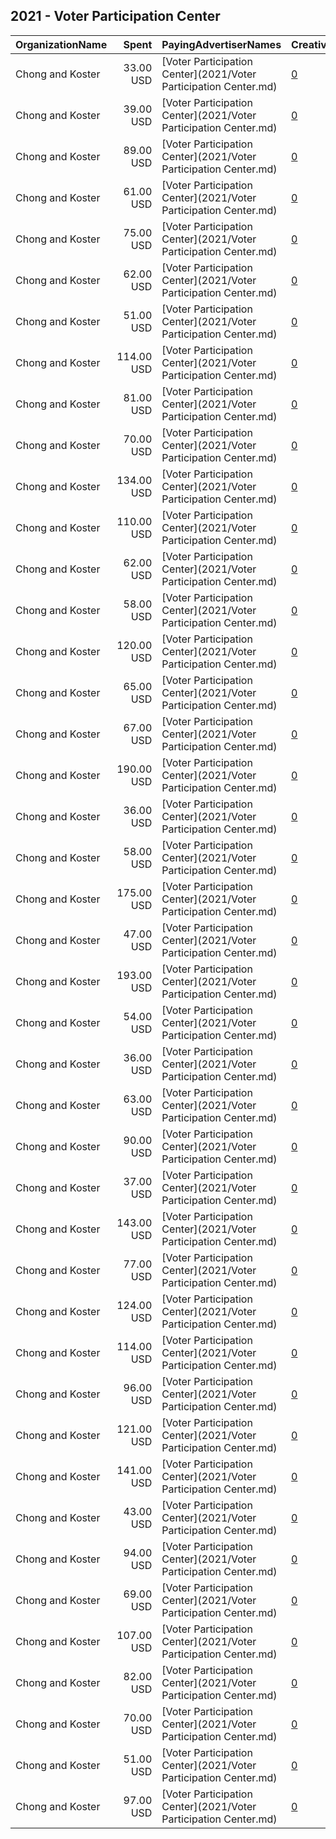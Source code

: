 ## 2021 - Voter Participation Center 
|OrganizationName|Spent|PayingAdvertiserNames|CreativeUrls|Impressions|Genders|AgeBrackets|CountryCodes|BillingAddresses|CandidateBallotInformation|
|:---|---:|:---|:---|---:|:---|:---|:---|:---|:---|
|Chong and Koster|33.00 USD|[Voter Participation Center](2021/Voter Participation Center.md)|[0](https://www.snap.com/political-ads/asset/32c5333650603621352347a3d3868de622937a6a3457913b7201c1cfaa7a783e?mediaType=jpg)|2,146||18+|united states|"1707 L St NW Suite 950,Washington,20036,US"||
|Chong and Koster|39.00 USD|[Voter Participation Center](2021/Voter Participation Center.md)|[0](https://www.snap.com/political-ads/asset/83e860b74e7a6a164e02030ee8671f5712eb936d54c99756ff6e79b2e8cc5bd2?mediaType=jpg)|2,735||18+|united states|"1707 L St NW Suite 950,Washington,20036,US"||
|Chong and Koster|89.00 USD|[Voter Participation Center](2021/Voter Participation Center.md)|[0](https://www.snap.com/political-ads/asset/c28aadc2601e3b8b907d78d7843e44688c71335a923f9144a6f17e68f9e32f96?mediaType=png)|12,581||18-45|united states|"1707 L St NW Suite 950,Washington,20036,US"||
|Chong and Koster|61.00 USD|[Voter Participation Center](2021/Voter Participation Center.md)|[0](https://www.snap.com/political-ads/asset/76f52cb145348a10e2dcc98d9aff350c2c6d7cf4a7aca9673e6c3200fa8aba19?mediaType=png)|8,752||18-45|united states|"1707 L St NW Suite 950,Washington,20036,US"||
|Chong and Koster|75.00 USD|[Voter Participation Center](2021/Voter Participation Center.md)|[0](https://www.snap.com/political-ads/asset/7a4f769f5a4f0ea911f80ddc53868eec98b70edb9dcc49e02d64ea747b46aa9f?mediaType=png)|9,225||18-45|united states|"1707 L St NW Suite 950,Washington,20036,US"||
|Chong and Koster|62.00 USD|[Voter Participation Center](2021/Voter Participation Center.md)|[0](https://www.snap.com/political-ads/asset/451701afd3d3320c3c910a8bcb95bb13865f75abccb5dd9e9de693861469c225?mediaType=png)|10,252||18-45|united states|"1707 L St NW Suite 950,Washington,20036,US"||
|Chong and Koster|51.00 USD|[Voter Participation Center](2021/Voter Participation Center.md)|[0](https://www.snap.com/political-ads/asset/8c094095e5cfb2fe6427333f18bd17f7dacd868493f42a07d4b03f3460c9df3a?mediaType=png)|7,628||18-45|united states|"1707 L St NW Suite 950,Washington,20036,US"||
|Chong and Koster|114.00 USD|[Voter Participation Center](2021/Voter Participation Center.md)|[0](https://www.snap.com/political-ads/asset/76f52cb145348a10e2dcc98d9aff350c2c6d7cf4a7aca9673e6c3200fa8aba19?mediaType=png)|17,578||18-45|united states|"1707 L St NW Suite 950,Washington,20036,US"||
|Chong and Koster|81.00 USD|[Voter Participation Center](2021/Voter Participation Center.md)|[0](https://www.snap.com/political-ads/asset/725a182dc408a547a2f70bbbd3ec14f60bf8b3454e6a6f91e3b56f5c15da1d5b?mediaType=png)|13,667||18-45|united states|"1707 L St NW Suite 950,Washington,20036,US"||
|Chong and Koster|70.00 USD|[Voter Participation Center](2021/Voter Participation Center.md)|[0](https://www.snap.com/political-ads/asset/c28aadc2601e3b8b907d78d7843e44688c71335a923f9144a6f17e68f9e32f96?mediaType=png)|9,147||18-45|united states|"1707 L St NW Suite 950,Washington,20036,US"||
|Chong and Koster|134.00 USD|[Voter Participation Center](2021/Voter Participation Center.md)|[0](https://www.snap.com/political-ads/asset/6d3674bc985e982e2839b226e73e9f7dbe2c701fb22e1bb89b8fded5d4f13a8a?mediaType=jpg)|7,897||18+|united states|"1707 L St NW Suite 950,Washington,20036,US"||
|Chong and Koster|110.00 USD|[Voter Participation Center](2021/Voter Participation Center.md)|[0](https://www.snap.com/political-ads/asset/2b6e5c51667ea903f51bf8622505916e0864eaa70b93c0bff6b72cc626dc6c84?mediaType=png)|14,444||18-45|united states|"1707 L St NW Suite 950,Washington,20036,US"||
|Chong and Koster|62.00 USD|[Voter Participation Center](2021/Voter Participation Center.md)|[0](https://www.snap.com/political-ads/asset/f73f20b2d1119a961d091512f3daed67225914c4bf7b6c03ad5cd318e376f0b4?mediaType=png)|8,433||18-45|united states|"1707 L St NW Suite 950,Washington,20036,US"||
|Chong and Koster|58.00 USD|[Voter Participation Center](2021/Voter Participation Center.md)|[0](https://www.snap.com/political-ads/asset/2046df8e1bc50bc7d64160a65fec23832ae41729c9ca59e9427d8c53bfb60fbc?mediaType=mp4)|7,606||18-45|united states|"1707 L St NW Suite 950,Washington,20036,US"||
|Chong and Koster|120.00 USD|[Voter Participation Center](2021/Voter Participation Center.md)|[0](https://www.snap.com/political-ads/asset/c8d7972a3bb1a771834f64f64aaf2a84d51bfcc047064ddc5222cbd338f65a63?mediaType=mp4)|23,333||18-45|united states|"1707 L St NW Suite 950,Washington,20036,US"||
|Chong and Koster|65.00 USD|[Voter Participation Center](2021/Voter Participation Center.md)|[0](https://www.snap.com/political-ads/asset/b94d28ef6ca16633b4f46c7ee87cde56f7422dd01442412cb123922e4d8df43a?mediaType=png)|9,791||18-45|united states|"1707 L St NW Suite 950,Washington,20036,US"||
|Chong and Koster|67.00 USD|[Voter Participation Center](2021/Voter Participation Center.md)|[0](https://www.snap.com/political-ads/asset/13aa1f9330b20d63a869718b51d86380ca4f1da6e2723598a706792cad4cc53a?mediaType=png)|7,927||18-45|united states|"1707 L St NW Suite 950,Washington,20036,US"||
|Chong and Koster|190.00 USD|[Voter Participation Center](2021/Voter Participation Center.md)|[0](https://www.snap.com/political-ads/asset/c28aadc2601e3b8b907d78d7843e44688c71335a923f9144a6f17e68f9e32f96?mediaType=png)|27,828||18-45|united states|"1707 L St NW Suite 950,Washington,20036,US"||
|Chong and Koster|36.00 USD|[Voter Participation Center](2021/Voter Participation Center.md)|[0](https://www.snap.com/political-ads/asset/490a0cfc904a66c0add526d63737e8b22ad1d43710e9c0f5d366710adbc9c215?mediaType=jpg)|2,194||18+|united states|"1707 L St NW Suite 950,Washington,20036,US"||
|Chong and Koster|58.00 USD|[Voter Participation Center](2021/Voter Participation Center.md)|[0](https://www.snap.com/political-ads/asset/451701afd3d3320c3c910a8bcb95bb13865f75abccb5dd9e9de693861469c225?mediaType=png)|7,315||18-45|united states|"1707 L St NW Suite 950,Washington,20036,US"||
|Chong and Koster|175.00 USD|[Voter Participation Center](2021/Voter Participation Center.md)|[0](https://www.snap.com/political-ads/asset/24fd18ae30bdbefe94af77c6767684073534de529e66dc98bf8fa962af7261e1?mediaType=mp4)|31,135||18-45|united states|"1707 L St NW Suite 950,Washington,20036,US"||
|Chong and Koster|47.00 USD|[Voter Participation Center](2021/Voter Participation Center.md)|[0](https://www.snap.com/political-ads/asset/f7d793ccd0cc5cbf89d3b6069b4c6285425bf360d07a13adec4451c7e0c879bf?mediaType=jpg)|2,969||18+|united states|"1707 L St NW Suite 950,Washington,20036,US"||
|Chong and Koster|193.00 USD|[Voter Participation Center](2021/Voter Participation Center.md)|[0](https://www.snap.com/political-ads/asset/13aa1f9330b20d63a869718b51d86380ca4f1da6e2723598a706792cad4cc53a?mediaType=png)|22,799||18-45|united states|"1707 L St NW Suite 950,Washington,20036,US"||
|Chong and Koster|54.00 USD|[Voter Participation Center](2021/Voter Participation Center.md)|[0](https://www.snap.com/political-ads/asset/a049eafbbeba736511d7c003d297b53eb68a2d1068121a211a019c4e2ae65683?mediaType=jpg)|3,360||18+|united states|"1707 L St NW Suite 950,Washington,20036,US"||
|Chong and Koster|36.00 USD|[Voter Participation Center](2021/Voter Participation Center.md)|[0](https://www.snap.com/political-ads/asset/6c38268d85fa7f073873003486d7c9abe7e091b9292ec32ce3ff45725fd87ae9?mediaType=jpg)|1,954||18+|united states|"1707 L St NW Suite 950,Washington,20036,US"||
|Chong and Koster|63.00 USD|[Voter Participation Center](2021/Voter Participation Center.md)|[0](https://www.snap.com/political-ads/asset/b94d28ef6ca16633b4f46c7ee87cde56f7422dd01442412cb123922e4d8df43a?mediaType=png)|7,565||18-45|united states|"1707 L St NW Suite 950,Washington,20036,US"||
|Chong and Koster|90.00 USD|[Voter Participation Center](2021/Voter Participation Center.md)|[0](https://www.snap.com/political-ads/asset/32058a97c04b6357faec685e6080863a4a97834891eaeedb0bda86bf7743c327?mediaType=mp4)|15,065||18-45|united states|"1707 L St NW Suite 950,Washington,20036,US"||
|Chong and Koster|37.00 USD|[Voter Participation Center](2021/Voter Participation Center.md)|[0](https://www.snap.com/political-ads/asset/366c8bd499debccf2a3b3f4c04f9bd0bd280cfe009ea300e67eb29b89c587ffa?mediaType=png)|5,608||18-45|united states|"1707 L St NW Suite 950,Washington,20036,US"||
|Chong and Koster|143.00 USD|[Voter Participation Center](2021/Voter Participation Center.md)|[0](https://www.snap.com/political-ads/asset/13aa1f9330b20d63a869718b51d86380ca4f1da6e2723598a706792cad4cc53a?mediaType=png)|20,505||18-45|united states|"1707 L St NW Suite 950,Washington,20036,US"||
|Chong and Koster|77.00 USD|[Voter Participation Center](2021/Voter Participation Center.md)|[0](https://www.snap.com/political-ads/asset/13c3a2dc23b3bc9aa35537a54e2adc8eee4b9c851715a2e14f62e54caab1839c?mediaType=png)|12,774||18-45|united states|"1707 L St NW Suite 950,Washington,20036,US"||
|Chong and Koster|124.00 USD|[Voter Participation Center](2021/Voter Participation Center.md)|[0](https://www.snap.com/political-ads/asset/76f52cb145348a10e2dcc98d9aff350c2c6d7cf4a7aca9673e6c3200fa8aba19?mediaType=png)|15,576||18-45|united states|"1707 L St NW Suite 950,Washington,20036,US"||
|Chong and Koster|114.00 USD|[Voter Participation Center](2021/Voter Participation Center.md)|[0](https://www.snap.com/political-ads/asset/451701afd3d3320c3c910a8bcb95bb13865f75abccb5dd9e9de693861469c225?mediaType=png)|14,221||18-45|united states|"1707 L St NW Suite 950,Washington,20036,US"||
|Chong and Koster|96.00 USD|[Voter Participation Center](2021/Voter Participation Center.md)|[0](https://www.snap.com/political-ads/asset/b94d28ef6ca16633b4f46c7ee87cde56f7422dd01442412cb123922e4d8df43a?mediaType=png)|12,678||18-45|united states|"1707 L St NW Suite 950,Washington,20036,US"||
|Chong and Koster|121.00 USD|[Voter Participation Center](2021/Voter Participation Center.md)|[0](https://www.snap.com/political-ads/asset/81ff67dc6771b277ef05c8ba417e25d98cfcd5332a9b90516a10e166e91a792d?mediaType=png)|20,741||18-45|united states|"1707 L St NW Suite 950,Washington,20036,US"||
|Chong and Koster|141.00 USD|[Voter Participation Center](2021/Voter Participation Center.md)|[0](https://www.snap.com/political-ads/asset/467a29486191391174e4c25bcfea4d340610e0e0504af0bfcf156748489f4f89?mediaType=png)|24,227||18-45|united states|"1707 L St NW Suite 950,Washington,20036,US"||
|Chong and Koster|43.00 USD|[Voter Participation Center](2021/Voter Participation Center.md)|[0](https://www.snap.com/political-ads/asset/c928396176911d0d7b159af12f5b02c85f7adb0c5d702f2f909582c36d3da70f?mediaType=png)|6,183||18-45|united states|"1707 L St NW Suite 950,Washington,20036,US"||
|Chong and Koster|94.00 USD|[Voter Participation Center](2021/Voter Participation Center.md)|[0](https://www.snap.com/political-ads/asset/c51bd75c6900c8ef00038898778545580b11d5d9824d083ee6edfb6da7fa1d5b?mediaType=png)|14,304||18-45|united states|"1707 L St NW Suite 950,Washington,20036,US"||
|Chong and Koster|69.00 USD|[Voter Participation Center](2021/Voter Participation Center.md)|[0](https://www.snap.com/political-ads/asset/3d69391e677dd4598943c4abfef041c9ade6d127070c6ad1d7690c481658d4b2?mediaType=jpg)|4,574||18+|united states|"1707 L St NW Suite 950,Washington,20036,US"||
|Chong and Koster|107.00 USD|[Voter Participation Center](2021/Voter Participation Center.md)|[0](https://www.snap.com/political-ads/asset/451701afd3d3320c3c910a8bcb95bb13865f75abccb5dd9e9de693861469c225?mediaType=png)|12,062||18-45|united states|"1707 L St NW Suite 950,Washington,20036,US"||
|Chong and Koster|82.00 USD|[Voter Participation Center](2021/Voter Participation Center.md)|[0](https://www.snap.com/political-ads/asset/47de69c05bec36c2b5f5286e66415a9a500dd97f539839df0d2f2539d4031ef8?mediaType=mp4)|10,249||18-45|united states|"1707 L St NW Suite 950,Washington,20036,US"||
|Chong and Koster|70.00 USD|[Voter Participation Center](2021/Voter Participation Center.md)|[0](https://www.snap.com/political-ads/asset/5bec3a1212e2f26fe07592118660efc5e000e3510f5cdfb6ce87acb550963f92?mediaType=png)|10,231||18-45|united states|"1707 L St NW Suite 950,Washington,20036,US"||
|Chong and Koster|51.00 USD|[Voter Participation Center](2021/Voter Participation Center.md)|[0](https://www.snap.com/political-ads/asset/c28aadc2601e3b8b907d78d7843e44688c71335a923f9144a6f17e68f9e32f96?mediaType=png)|6,000||18-45|united states|"1707 L St NW Suite 950,Washington,20036,US"||
|Chong and Koster|97.00 USD|[Voter Participation Center](2021/Voter Participation Center.md)|[0](https://www.snap.com/political-ads/asset/b2d928fe070dd288c84d863b0f1b0b34990999a8534330ac6d4facd19d96c664?mediaType=mp4)|13,530||18-45|united states|"1707 L St NW Suite 950,Washington,20036,US"||
